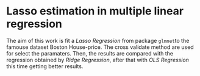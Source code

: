 # Lasso estimation in multiple linear regression



The aim of this work is fit a *Lasso Regression* from package `glmnet`to the famouse dataset Boston House-price. The cross validate method are used for select the paramaters. Then, the results are compared with the regression obtained by *Ridge Regression*, after that with *OLS Regression* this time getting better results.


